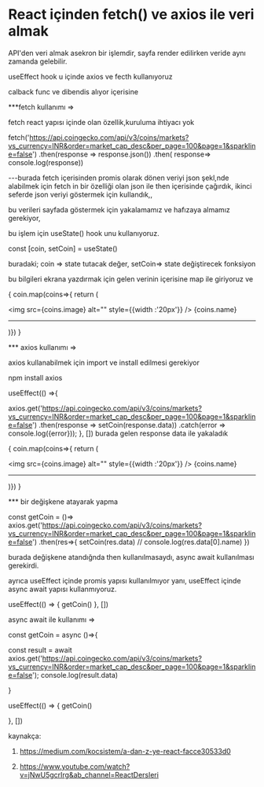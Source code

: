 # React içinden fetch() ve axios ile veri almak

API'den veri almak asekron bir işlemdir, sayfa render edilirken veride aynı zamanda gelebilir.

useEffect hook u içinde axios ve fecth kullanıyoruz

calback func ve dibendis alıyor içerisine

***fetch kullanımı =>

fetch react yapısı içinde olan özellik,kuruluma ihtiyacı yok

fetch('https://api.coingecko.com/api/v3/coins/markets?vs_currency=INR&order=market_cap_desc&per_page=100&page=1&sparkline=false')
   .then(response => response.json())
   .then( response=> console.log(response))


---burada fetch içerisinden promis  olarak dönen veriyi json şekl,nde alabilmek için fetch in bir özelliği olan json ile then içerisinde çağırdık,
ikinci seferde json veriyi göstermek için kullandık,,

bu verileri sayfada göstermek için yakalamamız ve hafızaya almamız gerekiyor,

bu işlem için useState() hook unu kullanıyoruz.

const [coin, setCoin] = useState() 

buradaki;
coin => state tutacak değer,
setCoin=> state değiştirecek fonksiyon


bu bilgileri ekrana yazdırmak için gelen verinin içerisine map ile giriyoruz ve 

 {
   coin.map(coins=>{
     return (<div key={coins.id}> 
         <img src={coins.image} alt="" style={{width :'20px'}} />
         {coins.name}
         <hr />
     </div>
   )})
 }

*** axios kullanımı => 


 
axios kullanabilmek için import ve install edilmesi gerekiyor 

npm install axios

useEffect(() =>{

axios.get('https://api.coingecko.com/api/v3/coins/markets?vs_currency=INR&order=market_cap_desc&per_page=100&page=1&sparkline=false')
.then(response => setCoin(response.data))
.catch(error => console.log({error}));
}, [])
burada gelen response data ile yakaladık

 {
   coin.map(coins=>{
     return (<div key={coins.id}> 
         <img src={coins.image} alt="" style={{width :'20px'}} />
         {coins.name}
         <hr />
     </div>
   )})
 }






*** bir değişkene atayarak yapma

 const getCoin = ()=> axios.get('https://api.coingecko.com/api/v3/coins/markets?vs_currency=INR&order=market_cap_desc&per_page=100&page=1&sparkline=false')
 .then(res=>{
    setCoin(res.data)
    // console.log(res.data[0].name)
 }) 


  burada  değişkene atandığnda then kullanılmasaydı, async await kullanılması gerekirdi. 

  ayrıca useEffect içinde promis yapısı kullanılmıyor yanı, useEffect içinde async await yapısı kullanmıyoruz.

useEffect(() => {
  getCoin()
}, [])


async await ile kullanımı =>

const getCoin = async ()=>{

   const result =  await axios.get('https://api.coingecko.com/api/v3/coins/markets?vs_currency=INR&order=market_cap_desc&per_page=100&page=1&sparkline=false');
   console.log(result.data)


}

useEffect(() => {
 getCoin()

}, [])












kaynakça: 

1. https://medium.com/kocsistem/a-dan-z-ye-react-facce30533d0

2. https://www.youtube.com/watch?v=jNwU5gcrIrg&ab_channel=ReactDersleri